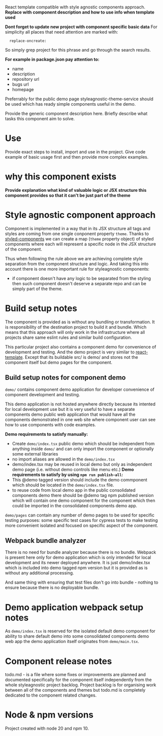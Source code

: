 React template compatible with style agnostic components approach.
**Replace with component description and how to use info when template used**

**Dont forget to update new project with component specific basic data**
For simplicity all places that need attention are marked with:
```
  replace-oncreate:
```
So simply grep project for this phrase and go through the search results.

**For example in package.json pay attention to:**
- name
- description
- repository url
- bugs url
- homepage

Preferrably for the public demo page styleagnostic-theme-service should be
used which has ready simple components useful in the demo.

Provide the generic component description here. Briefly describe what tasks
this component aim to solve.

# Use
Provide exact steps to install, import and use in the project.
Give code example of basic usage first and then provide more complex examples.

# why this component exists
**Provide explanation what kind of valuable logic or JSX structure this
component provides so that it can't be just part of the theme**

# Style agnostic component approach
Component is implemented in a way that in its JSX structure all tags and styles
are coming from one single conponent property `theme`.
Thanks to [styled-components](https://styled-components.com/) we can
create a map (`theme` property object) of styled components where each will
represent a specific node in the JSX structure of the component.

Thus when following the rule above we are achieving complete style separation
from the component structure and logic. And taking this into account there is
one more important rule for styleagnostic components:
- if component doesn't have any logic to be separated from the styling then
such component doesn't deserve a separate repo and can be simply part of the
theme.

# Build setup notes
The component is provided as is without any bundling or transformation.
It is responsibility of the destination project to build it and bundle.
Which means that this approach will only work in the infrastructure where
all projects share same eslint rules and similar build configuration.

This particular project also contains a component demo for convenience of
development and testing. And the demo project is very similar to 
[react-template](https://github.com/omatviiv/react-template#setup-notes).
Except that its buildable src/ is demo/ and stores not the component itself
but demo pages for the component.

## Build setup notes for component demo
`demo/` contains component demo application for developer convenience
of component development and testing.

This demo application is not hosted anywhere directly because its intented
for local development use but it is very useful to have a separate
components demo public web application that would have all the components
demonstrated in one web site where component user can see how to use
components with code examples.

**Demo requirements to satisfy manually:**
- Create `demo/index.tsx` public demo which should be independent from anything
inside `demo/` and can only import the component or optionally some external
libraries
- no import aliases are allowed in the `demo/index.tsx`
- demo/index.tsx may be reused in local demo but only as independent demo page
(i.e. without demo controls like menu etc.)
**Demo requirements to satisfy by using `npm run publish-all`:**
- This @demo tagged version should include the demo commponent which should be
located in the `demo/index.tsx` file.
- to reuse code from local demo app in the public consolidated components
demo there should be @demo tag npm published version which will contain one
demo component for the component which then could be imported in the
consolidated components demo app.

`demo/pages` can contain any number of demo pages to be used for specific
testing purposes: some specific test cases for cypress tests to make
testing more convenient isolated and focused on specific aspect of
the component.

## Webpack bundle analyzer
There is no need for bundle analyzer because there is no bundle.
Webpack is present here only for demo application which is only intended
for local development and its newer deployed anywhere. It is just demo/index.tsx
which is included into demo tagged npm version but it is provided as is
without any additional processing.

And same thing with ensuring that test files don't go into bundle - nothing
to ensure because there is no deployable bundle.


# Demo application webpack setup notes
As `demo/index.tsx` is reserved for the isolated default demo component for
ability to share default demo into some consolidated components demo web app
the demo application itself originates from `demo/main.tsx`.

# Component release notes
todo.md - is a file where some fixes or improvements are planned and documented
specifically for the component itself independently from the whole
styleagnostic project backlog.
Project backlog is for organising work between all of the components and themes
but todo.md is completely dedicated to the component related changes.

# Node & npm versions
Project created with node 20 and npm 10.
